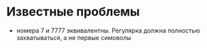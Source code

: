 # Известные проблемы

* номера 7 и 7777 эквивалентны. Регулярка должна полностью захватываться, а не первые симоволы
